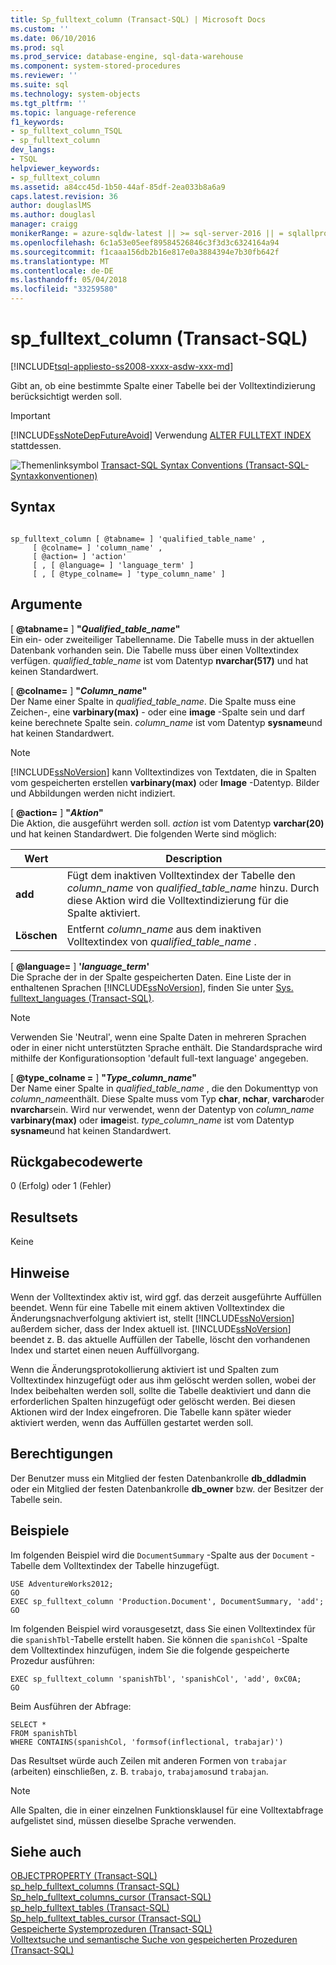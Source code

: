 ```yaml
---
title: Sp_fulltext_column (Transact-SQL) | Microsoft Docs
ms.custom: ''
ms.date: 06/10/2016
ms.prod: sql
ms.prod_service: database-engine, sql-data-warehouse
ms.component: system-stored-procedures
ms.reviewer: ''
ms.suite: sql
ms.technology: system-objects
ms.tgt_pltfrm: ''
ms.topic: language-reference
f1_keywords:
- sp_fulltext_column_TSQL
- sp_fulltext_column
dev_langs:
- TSQL
helpviewer_keywords:
- sp_fulltext_column
ms.assetid: a84cc45d-1b50-44af-85df-2ea033b8a6a9
caps.latest.revision: 36
author: douglaslMS
ms.author: douglasl
manager: craigg
monikerRange: = azure-sqldw-latest || >= sql-server-2016 || = sqlallproducts-allversions
ms.openlocfilehash: 6c1a53e05eef89584526846c3f3d3c6324164a94
ms.sourcegitcommit: f1caaa156db2b16e817e0a3884394e7b30fb642f
ms.translationtype: MT
ms.contentlocale: de-DE
ms.lasthandoff: 05/04/2018
ms.locfileid: "33259580"
---
```

# <a name="spfulltextcolumn-transact-sql"></a>sp_fulltext_column (Transact-SQL)
[!INCLUDE[tsql-appliesto-ss2008-xxxx-asdw-xxx-md](../../includes/tsql-appliesto-ss2008-xxxx-asdw-xxx-md.md)]

  Gibt an, ob eine bestimmte Spalte einer Tabelle bei der Volltextindizierung berücksichtigt werden soll.  
  
> [!IMPORTANT]  
>  [!INCLUDE[ssNoteDepFutureAvoid](../../includes/ssnotedepfutureavoid-md.md)] Verwendung [ALTER FULLTEXT INDEX](../../t-sql/statements/alter-fulltext-index-transact-sql.md) stattdessen.  
  
 ![Themenlinksymbol](../../database-engine/configure-windows/media/topic-link.gif "Topic link icon") [Transact-SQL Syntax Conventions (Transact-SQL-Syntaxkonventionen)](../../t-sql/language-elements/transact-sql-syntax-conventions-transact-sql.md)  
  
## <a name="syntax"></a>Syntax  
  
```  
  
sp_fulltext_column [ @tabname= ] 'qualified_table_name' ,   
     [ @colname= ] 'column_name' ,   
     [ @action= ] 'action'   
     [ , [ @language= ] 'language_term' ]   
     [ , [ @type_colname= ] 'type_column_name' ]  
```  
  
## <a name="arguments"></a>Argumente  
 [  **@tabname=** ] **"***Qualified_table_name***"**  
 Ein ein- oder zweiteiliger Tabellenname. Die Tabelle muss in der aktuellen Datenbank vorhanden sein. Die Tabelle muss über einen Volltextindex verfügen. *qualified_table_name* ist vom Datentyp **nvarchar(517)** und hat keinen Standardwert.  
  
 [  **@colname=** ] **"***Column_name***"**  
 Der Name einer Spalte in *qualified_table_name*. Die Spalte muss eine Zeichen-, eine **varbinary(max)** - oder eine **image** -Spalte sein und darf keine berechnete Spalte sein. *column_name* ist vom Datentyp **sysname**und hat keinen Standardwert.  
  
> [!NOTE]  
>  [!INCLUDE[ssNoVersion](../../includes/ssnoversion-md.md)] kann Volltextindizes von Textdaten, die in Spalten vom gespeicherten erstellen **varbinary(max)** oder **Image** -Datentyp. Bilder und Abbildungen werden nicht indiziert.  
  
 [  **@action=** ] **"***Aktion***"**  
 Die Aktion, die ausgeführt werden soll. *action* ist vom Datentyp **varchar(20)** und hat keinen Standardwert. Die folgenden Werte sind möglich:  
  
|Wert|Description|  
|-----------|-----------------|  
|**add**|Fügt dem inaktiven Volltextindex der Tabelle den *column_name* von *qualified_table_name* hinzu. Durch diese Aktion wird die Volltextindizierung für die Spalte aktiviert.|  
|**Löschen**|Entfernt *column_name* aus dem inaktiven Volltextindex von *qualified_table_name* .|  
  
 [ **@language=** ] **'***language_term***'**  
 Die Sprache der in der Spalte gespeicherten Daten. Eine Liste der in enthaltenen Sprachen [!INCLUDE[ssNoVersion](../../includes/ssnoversion-md.md)], finden Sie unter [Sys. fulltext_languages &#40;Transact-SQL&#41;](../../relational-databases/system-catalog-views/sys-fulltext-languages-transact-sql.md).  
  
> [!NOTE]  
>  Verwenden Sie 'Neutral', wenn eine Spalte Daten in mehreren Sprachen oder in einer nicht unterstützten Sprache enthält. Die Standardsprache wird mithilfe der Konfigurationsoption 'default full-text language' angegeben.  
  
 [  **@type_colname =** ] **"***Type_column_name***"**  
 Der Name einer Spalte in *qualified_table_name* , die den Dokumenttyp von *column_name*enthält. Diese Spalte muss vom Typ **char**, **nchar**, **varchar**oder **nvarchar**sein. Wird nur verwendet, wenn der Datentyp von *column_name* **varbinary(max)** oder **image**ist. *type_column_name* ist vom Datentyp **sysname**und hat keinen Standardwert.  
  
## <a name="return-code-values"></a>Rückgabecodewerte  
 0 (Erfolg) oder 1 (Fehler)  
  
## <a name="result-sets"></a>Resultsets  
 Keine  
  
## <a name="remarks"></a>Hinweise  
 Wenn der Volltextindex aktiv ist, wird ggf. das derzeit ausgeführte Auffüllen beendet. Wenn für eine Tabelle mit einem aktiven Volltextindex die Änderungsnachverfolgung aktiviert ist, stellt [!INCLUDE[ssNoVersion](../../includes/ssnoversion-md.md)] außerdem sicher, dass der Index aktuell ist. [!INCLUDE[ssNoVersion](../../includes/ssnoversion-md.md)] beendet z. B. das aktuelle Auffüllen der Tabelle, löscht den vorhandenen Index und startet einen neuen Auffüllvorgang.  
  
 Wenn die Änderungsprotokollierung aktiviert ist und Spalten zum Volltextindex hinzugefügt oder aus ihm gelöscht werden sollen, wobei der Index beibehalten werden soll, sollte die Tabelle deaktiviert und dann die erforderlichen Spalten hinzugefügt oder gelöscht werden. Bei diesen Aktionen wird der Index eingefroren. Die Tabelle kann später wieder aktiviert werden, wenn das Auffüllen gestartet werden soll.  
  
## <a name="permissions"></a>Berechtigungen  
 Der Benutzer muss ein Mitglied der festen Datenbankrolle **db_ddladmin** oder ein Mitglied der festen Datenbankrolle **db_owner** bzw. der Besitzer der Tabelle sein.  
  
## <a name="examples"></a>Beispiele  
 Im folgenden Beispiel wird die `DocumentSummary` -Spalte aus der `Document` -Tabelle dem Volltextindex der Tabelle hinzugefügt.  
  
```  
USE AdventureWorks2012;  
GO  
EXEC sp_fulltext_column 'Production.Document', DocumentSummary, 'add';  
GO  
```  
  
 Im folgenden Beispiel wird vorausgesetzt, dass Sie einen Volltextindex für die `spanishTbl`-Tabelle erstellt haben. Sie können die `spanishCol` -Spalte dem Volltextindex hinzufügen, indem Sie die folgende gespeicherte Prozedur ausführen:  
  
```  
EXEC sp_fulltext_column 'spanishTbl', 'spanishCol', 'add', 0xC0A;  
GO  
```  
  
 Beim Ausführen der Abfrage:  
  
```  
SELECT *   
FROM spanishTbl   
WHERE CONTAINS(spanishCol, 'formsof(inflectional, trabajar)')  
```  
  
 Das Resultset würde auch Zeilen mit anderen Formen von `trabajar` (arbeiten) einschließen, z. B. `trabajo`, `trabajamos`und `trabajan`.  
  
> [!NOTE]  
>  Alle Spalten, die in einer einzelnen Funktionsklausel für eine Volltextabfrage aufgelistet sind, müssen dieselbe Sprache verwenden.  
  
## <a name="see-also"></a>Siehe auch  
 [OBJECTPROPERTY &#40;Transact-SQL&#41;](../../t-sql/functions/objectproperty-transact-sql.md)   
 [sp_help_fulltext_columns &#40;Transact-SQL&#41;](../../relational-databases/system-stored-procedures/sp-help-fulltext-columns-transact-sql.md)   
 [Sp_help_fulltext_columns_cursor &#40;Transact-SQL&#41;](../../relational-databases/system-stored-procedures/sp-help-fulltext-columns-cursor-transact-sql.md)   
 [sp_help_fulltext_tables &#40;Transact-SQL&#41;](../../relational-databases/system-stored-procedures/sp-help-fulltext-tables-transact-sql.md)   
 [Sp_help_fulltext_tables_cursor &#40;Transact-SQL&#41;](../../relational-databases/system-stored-procedures/sp-help-fulltext-tables-cursor-transact-sql.md)   
 [Gespeicherte Systemprozeduren &#40;Transact-SQL&#41;](../../relational-databases/system-stored-procedures/system-stored-procedures-transact-sql.md)   
 [Volltextsuche und semantische Suche von gespeicherten Prozeduren &#40;Transact-SQL&#41;](../../relational-databases/system-stored-procedures/full-text-search-and-semantic-search-stored-procedures-transact-sql.md)  
  
  
